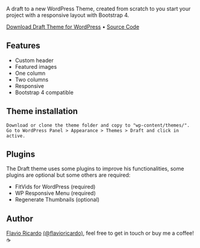 A draft to a new WordPress Theme, created from scratch to you start your project with a responsive layout with Bootstrap 4.

[Download Draft Theme for WordPress](https://github.com/flavioricardo/draft/archive/master.zip) &bull; [Source Code](https://github.com/flavioricardo/draft)

## Features

* Custom header
* Featured images
* One column
* Two columns
* Responsive
* Bootstrap 4 compatible

## Theme installation

```
Download or clone the theme folder and copy to "wp-content/themes/".
Go to WordPress Panel > Appearance > Themes > Draft and click in active.
```

## Plugins

The Draft theme uses some plugins to improve his functionalities, some plugins are optional but some others are required:

* FitVids for WordPress (required)
* WP Responsive Menu (required)
* Regenerate Thumbnails (optional)

## Author

[Flavio Ricardo](https://medium.com/@flavioricardo91) [(@flavioricardo)](https://twitter.com/flavioricardo), feel free to get in touch or buy me a coffee! :coffee:
